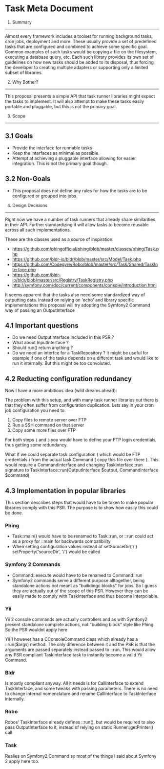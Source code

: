  
Task Meta Document
==========================

1. Summary
----------

Almost every framework includes a toolset for running background tasks, cron jobs, deployment and more.
These usually provide a set of predefined tasks that are configured and combined to achieve some specific goal.
Common examples of such tasks would be copying a file on the filesystem, executing a database query, etc.
Each such library provides its own set of guidelines on how new tasks should be added to its disposal,
thus forcing the developer to creating multiple adapters or supporting only a limited subset of libraries.

2. Why Bother?
--------------

This proposal presents a simple API that task runner libraries might expect the tasks to implement.
It will also attempt to make these tasks easily portable and pluggable, but this is not the primary goal.

3. Scope
--------

## 3.1 Goals

* Provide the interface for runnable tasks
* Keep the interfaces as minimal as possible.
* Attempt at achieving a pluggable interface allowing for easier integration. This is not the primary goal though.

## 3.2 Non-Goals

* This proposal does not define any rules for how the tasks are to be configured or grouped into jobs.

4. Design Decisions
-------------------

Right now we have a number of task runners that already share similarities in their API.
Further standardizing it will allow tasks to become reusable across all such implementations.

These are the classes used as a source of inspiration:

* https://github.com/phingofficial/phing/blob/master/classes/phing/Task.php
* https://github.com/bldr-io/bldr/blob/master/src/Model/Task.php
* https://github.com/Codegyre/Robo/blob/master/src/Task/Shared/TaskInterface.php
* https://github.com/bldr-io/bldr/blob/master/src/Registry/TaskRegistry.php
* http://symfony.com/doc/current/components/console/introduction.html

It seems apparent that the tasks also need some standardized way of outputting data. 
Instead on relying on 'echo' and library specific implementations this proposal will try adopting
the Symfony2 Command way of passing an OutputInterface

## 4.1 Important questions

* Do we need OutputInterface included in this PSR ?
* What about InputInterface ?
* Should run() return anything ?
* Do we need an interfce for a TaskRepository ? It might be useful for example if one of the tasks depends on
a different task and would like to run it internally. But this might be too convoluted.

## 4.2 Reducting configuration redundancy

Now I have a more ambitious idea (wild dreams ahead):

The problem with this setup, and with many task runner libraries out there is that they often suffer from configuration duplication. Lets say in your cron job configuration you need to:

1. Copy files to remote server over FTP
2. Run a SSH command on that server
3. Copy some more files over FTP

For both steps `1` and `3` you would have to define your FTP login credentials, thus getting some redundancy.

What if we could separate task configuration ( which would be FTP credentials ) from the actual task Command ( copy this file over there ).
This would require a CommandInterface and changing TaskInterface::run signature to TaskInterface::run(OutputInterface $output, CommandInterface $command)

## 4.3 Implementation in popular libraries

This section describes steps that would have to be taken to make popular libraries comply with this PSR.
The purpose is to show how easily this could be done.

### Phing

 * Task::main() would have to be renamed to Task::run, or ::run could act as a proxy for ::main for backwards compatibility
 * When setting configuration values instead of setSourceDir('/') setProperty('sourceDir', '/') would be called

### Symfony 2 Commands

 * Command::execute would have to be renamed to Command::run
 * Symfony2 commands serve a different purpose alltogether, being standalone actions not meant as "builidingc blocks" for jobs. So I guess they are actually out of the scope of this PSR. However they can be easily made to comply with TaskInterface and thus become interpolable.

### Yii

Yii 2 console commands are actually controllers and as with Symfony2 present standalone complete actions, not "building block" style like Phing. So the PSR wouldnt apply here

Yii 1 however has a CConsoleCommand class which already has a ::run($args) method. The only diference between it and the PSR is that the arguments are passed separately instead passed to ::run. This would allow any PSR compliant TaskInterface task to instantly become a valid Yii Command.

### Bldr

Is mostly compliant anyway. All it needs is for CallInterface to extend TaskInterface, and some tweaks with passing parameters.
There is no need to change internal nomenclature and rename CallInterface to TaskInterface internally.

### Robo

Robos' TaskInterface already defines ::run(), but would be required to also pass OutputInterface to it, instead of relying on static Runner::getPrinter() call

### Task

Realies on Symfony2 Command so most of the things i said about Symfony 2 apply here too.




